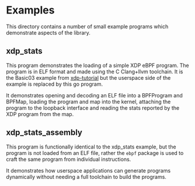 # Examples

This directory contains a number of small example programs which demonstrate aspects of the library.

## xdp_stats

This program demonstrates the loading of a simple XDP eBPF program. The program is in ELF format and made using the C Clang+llvm toolchain. It is the Basic03 example from [xdp-tutorial](https://github.com/xdp-project/xdp-tutorial/tree/master/basic03-map-counter) but the userspace side of the example is replaced by this go program.

It demonstrates opening and decoding an ELF file into a BPFProgram and BPFMap, loading the program and map into the kernel, attaching the program to the loopback interface and reading the stats reported by the XDP program from the map.

## xdp_stats_assembly

This program is functionally identical to the xdp_stats example, but the program is not loaded from an ELF file, rather the `ebpf` package is used to craft the same program from individual instructions.

It demonstrates how userspace applications can generate programs dynamically without needing a full toolchain to build the programs.
